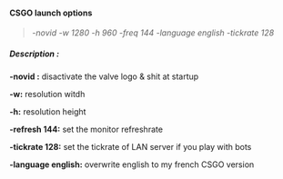 #### CSGO launch options

> *-novid -w 1280 -h 960 -freq 144 -language english -tickrate 128*  
 
 
 
 
##### Description : 


**-novid :** disactivate the valve logo & shit at startup

**-w:** resolution witdh

**-h:** resolution height

**-refresh 144:** set the monitor refreshrate

**-tickrate 128:** set the tickrate of LAN server if you play with bots


**-language english:** overwrite english to my french CSGO version
